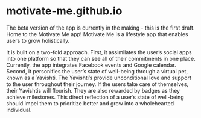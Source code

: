 # motivate-me.github.io
The beta version of the app is currently in the making - this is the first draft.
Home to the Motivate Me app!
Motivate Me is a lifestyle app that enables users to grow holistically. 

It is built on a two-fold approach. First, it assimilates the user’s social apps into one platform so that they can see all of their commitments in one place. Currently, the app integrates Facebook events and Google calendar. Second, it personifies the user’s state of well-being through a virtual pet, known as a Yavishti. The Yavishti’s provide unconditional love and support to the user throughout their journey. If the users take care of themselves, their Yavishtis will flourish. They are also rewarded by badges as they achieve milestones. This direct reflection of a user’s state of well-being should impel them to prioritize better and grow into a wholehearted individual.

